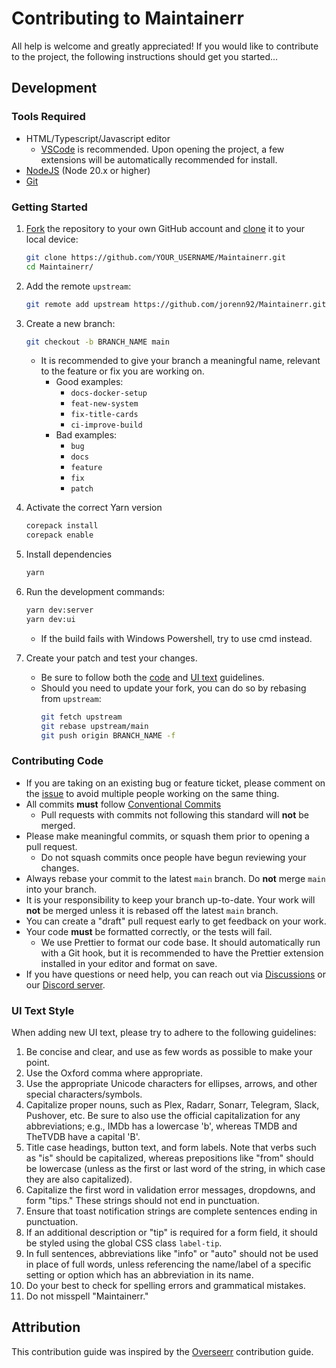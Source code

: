 # Contributing to Maintainerr

All help is welcome and greatly appreciated! If you would like to contribute to the project, the following instructions should get you started...

## Development

### Tools Required

- HTML/Typescript/Javascript editor
  - [VSCode](https://code.visualstudio.com/) is recommended. Upon opening the project, a few extensions will be automatically recommended for install.
- [NodeJS](https://nodejs.org/en/download/) (Node 20.x or higher)
- [Git](https://git-scm.com/downloads)

### Getting Started

1. [Fork](https://help.github.com/articles/fork-a-repo/) the repository to your own GitHub account and [clone](https://help.github.com/articles/cloning-a-repository/) it to your local device:

   ```bash
   git clone https://github.com/YOUR_USERNAME/Maintainerr.git
   cd Maintainerr/
   ```

2. Add the remote `upstream`:

   ```bash
   git remote add upstream https://github.com/jorenn92/Maintainerr.git
   ```

3. Create a new branch:

   ```bash
   git checkout -b BRANCH_NAME main
   ```

   - It is recommended to give your branch a meaningful name, relevant to the feature or fix you are working on.
     - Good examples:
       - `docs-docker-setup`
       - `feat-new-system`
       - `fix-title-cards`
       - `ci-improve-build`
     - Bad examples:
       - `bug`
       - `docs`
       - `feature`
       - `fix`
       - `patch`


4. Activate the correct Yarn version
    ```bash
   corepack install
   corepack enable
   ```

5. Install dependencies
    ```bash
    yarn
   ```

6. Run the development commands:
   ```bash
   yarn dev:server
   yarn dev:ui
   ```

   - If the build fails with Windows Powershell, try to use cmd instead.

7. Create your patch and test your changes.

   - Be sure to follow both the [code](#contributing-code) and [UI text](#ui-text-style) guidelines.
   - Should you need to update your fork, you can do so by rebasing from `upstream`:
     ```bash
     git fetch upstream
     git rebase upstream/main
     git push origin BRANCH_NAME -f
     ```

### Contributing Code

- If you are taking on an existing bug or feature ticket, please comment on the [issue](https://github.com/jorenn92/Maintainerr/issues) to avoid multiple people working on the same thing.
- All commits **must** follow [Conventional Commits](https://www.conventionalcommits.org/en/v1.0.0/)
  - Pull requests with commits not following this standard will **not** be merged.
- Please make meaningful commits, or squash them prior to opening a pull request.
  - Do not squash commits once people have begun reviewing your changes.
- Always rebase your commit to the latest `main` branch. Do **not** merge `main` into your branch.
- It is your responsibility to keep your branch up-to-date. Your work will **not** be merged unless it is rebased off the latest `main` branch.
- You can create a "draft" pull request early to get feedback on your work.
- Your code **must** be formatted correctly, or the tests will fail.
  - We use Prettier to format our code base. It should automatically run with a Git hook, but it is recommended to have the Prettier extension installed in your editor and format on save.
- If you have questions or need help, you can reach out via [Discussions](https://github.com/jorenn92/Maintainerr/discussions) or our [Discord server](https://discord.gg/WP4ZW2QYwk).

### UI Text Style

When adding new UI text, please try to adhere to the following guidelines:

1. Be concise and clear, and use as few words as possible to make your point.
2. Use the Oxford comma where appropriate.
3. Use the appropriate Unicode characters for ellipses, arrows, and other special characters/symbols.
4. Capitalize proper nouns, such as Plex, Radarr, Sonarr, Telegram, Slack, Pushover, etc. Be sure to also use the official capitalization for any abbreviations; e.g., IMDb has a lowercase 'b', whereas TMDB and TheTVDB have a capital 'B'.
5. Title case headings, button text, and form labels. Note that verbs such as "is" should be capitalized, whereas prepositions like "from" should be lowercase (unless as the first or last word of the string, in which case they are also capitalized).
6. Capitalize the first word in validation error messages, dropdowns, and form "tips." These strings should not end in punctuation.
7. Ensure that toast notification strings are complete sentences ending in punctuation.
8. If an additional description or "tip" is required for a form field, it should be styled using the global CSS class `label-tip`.
9. In full sentences, abbreviations like "info" or "auto" should not be used in place of full words, unless referencing the name/label of a specific setting or option which has an abbreviation in its name.
10. Do your best to check for spelling errors and grammatical mistakes.
11. Do not misspell "Maintainerr."


## Attribution

This contribution guide was inspired by the [Overseerr](https://github.com/sct/overseerr) contribution guide.